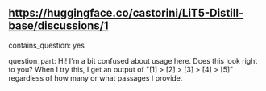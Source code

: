 ## https://huggingface.co/castorini/LiT5-Distill-base/discussions/1

contains_question: yes

question_part: Hi! I'm a bit confused about usage here. Does this look right to you? When I try this, I get an output of "[1] > [2] > [3] > [4] > [5]" regardless of how many or what passages I provide.